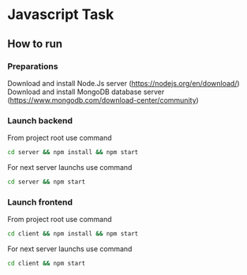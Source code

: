 # Javascript Task

## How to run

### Preparations 

Download and install Node.Js server (https://nodejs.org/en/download/)
Download and install MongoDB database server (https://www.mongodb.com/download-center/community)

### Launch backend

From project root use command 

```bash
cd server && npm install && npm start
```

For next server launchs use command
```bash
cd server && npm start
```

### Launch frontend

From project root use command 

```bash
cd client && npm install && npm start
```

For next server launchs use command
```bash
cd client && npm start
```
